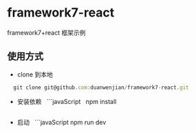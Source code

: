 # framework7-react
framework7+react 框架示例

## 使用方式
* clone 到本地<br/>
``` javaScript
  git clone git@github.com:duanwenjian/framework7-react.git
```
* 安装依赖
   ```javaScript
   npm install
   ```
* 启动
   ```javaScript
   npm run dev
   ```
  
